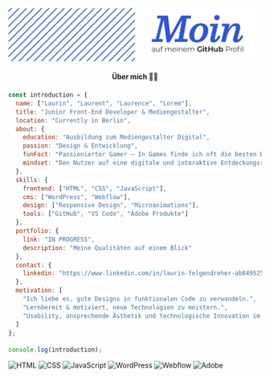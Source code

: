 <div align="center">
  <img src="Github-banner.jpg" alt="GitHub-Banner"/>
  <h4 >Über mich ✌🏼</h4>
</div>

```javascript
const introduction = {
  name: ["Laurin", "Laurent", "Laurence", "Lorem"],
  title: "Junior Front-End Developer & Mediengestalter",
  location: "Currently in Berlin",
  about: {
    education: "Ausbildung zum Mediengestalter Digital",
    passion: "Design & Entwicklung",
    funFact: "Passionierter Gamer – In Games finde ich oft die besten Design-Ideen.",
    mindset: "Den Nutzer auf eine digitale und interaktive Entdeckungsreise nehmen"
  },
  skills: {
    frontend: ["HTML", "CSS", "JavaScript"],
    cms: ["WordPress", "Webflow"],
    design: ["Responsive Design", "Microanimations"],
    tools: ["GitHub", "VS Code", "Adobe Produkte"]
  },
  portfolio: {
    link: "IN PROGRESS",
    description: "Meine Qualitäten auf einem Blick"
  },
  contact: {
    linkedin: "https://www.linkedin.com/in/laurin-felgendreher-ab8495256/"
  },
  motivation: [
    "Ich liebe es, gute Designs in funktionalen Code zu verwandeln.",
    "Lernbereit & motiviert, neue Technologien zu meistern.",
    "Usability, ansprechende Ästhetik und technologische Innovation im Mittelpunkt."
  ]
};

console.log(introduction);


```
<p>
  <img src="https://img.shields.io/badge/-HTML5-orange?style=flat&logo=html5" alt="HTML"/>
  <img src="https://img.shields.io/badge/-CSS3-blue?style=flat&logo=css3" alt="CSS"/>
  <img src="https://img.shields.io/badge/-JavaScript-yellow?style=flat&logo=javascript" alt="JavaScript"/>
  <img src="https://img.shields.io/badge/-WordPress-blue?style=flat&logo=wordpress" alt="WordPress"/>
  <img src="https://img.shields.io/badge/-Webflow-purple?style=flat&logo=webflow" alt="Webflow"/>
  <img src="https://img.shields.io/badge/-Adobe-red?style=flat&logo=adobe" alt="Adobe"/>
</p>
